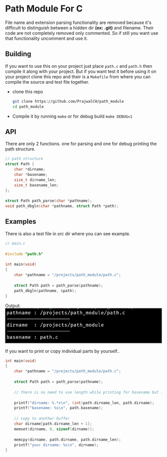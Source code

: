 # Path Module For C
File name and extension parsing functionality are removed because it's difficult to distinguish between a hidden dir **(ex: .git)** and filename. Their code are not completely removed only commented. So if still you want use that functionality uncomment and use it.

## Building
If you want to use this on your project just place `path.c` and `path.h` then compile it along with your project. But if you want test it before using it on your project clone this repo and their is a `Makefile` from where you can compile the source and test file together.
* clone this repo
   ```bash
   git clone https://github.com/PrajwalCH/path_module
   cd path_module
   ```
* Compile it by running `make` or for debug build `make DEBUG=1`

## API
There are only 2 functions. one for parsing and one for debug printing the path structure.

```c
// path structure
struct Path {
    char *dirname;
    char *basename;
    size_t dirname_len;
    size_t basename_len;
};

struct Path path_parse(char *pathname);
void path_dbgln(char *pathname, struct Path *path);
```

## Examples
There is also a test file in _src_ dir where you can see example.

```c
// main.c

#include "path.h"

int main(void)
{
    char *pathname = "/projects/path_module/path.c";

    struct Path path = path_parse(pathname);
    path_dbgln(pathname, &path);
}

```
Output: ![example-output](example_output.png)

If you want to print or copy individual parts by yourself..
```c
int main(void)
{
    char *pathname = "/projects/path_module/path.c";

    struct Path path = path_parse(pathname);

    // there is no need to use length while printing for basename but it's recommend to use if want to copy on another buffer for safe.

    printf("dirname: %.*s\n", (int)path.dirname_len, path.dirname);
    printf("basename: %s\n", path.basename);

    // copy to another buffer
    char dirname[path.dirname_len + 1];
    memset(dirname, 0, sizeof(dirname));

    memcpy(dirname, path.dirname, path.dirname_len);
    printf("your dirname: %s\n", dirname);
}
```
